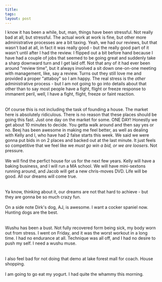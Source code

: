 ```yaml
---
title: 
tags: 
layout: post
---
```

I know it has been a while, but, man, things have been stressful.  Not really bad at all, but stressful.  The actual work at work is fine, but other more administrative processes are a bit taxing.  Yeah, we had our reviews, but that wasn't bad at all, in fact it was really good - but the really good part of it wasn't until after I had the review.  I flipped out a bit before hand because I have had a couple of jobs that seemed to be going great and suddenly take a sharp downward turn and I get laid off.  Not that any of it had ever been around "review time", but it always involved a sit down one-on-one meeting with management, like, say a review.  Turns out they still love me and provided a proper "attaboy" so I am happy.  The real stress is the <i>other</i> administrative process - but I am not going to go into details about that other than to say most people have a fight, flight or freeze response to immanent peril, well, I have a fight, flight, freeze or faint reaction.  <br /><br />Of course this is not including the task of founding a house.  The market here is absolutely ridiculous.  There is no reason that these places should be going this fast.  Just one day on the market for some.  ONE DAY!  Honestly we get about 10 minutes to decide. You getta walk around and then say yes or no.  Beej has been awesome in making me feel better, as well as dealing with Kelly and I, who have had 2 false starts this week. We said we were gonna put bids in on 2 places and backed out at the last minute.  It just feels so competitive that we feel like we <i>must go win a bid, or we are loosers</i>.  Not pressure.<br /><br />We will find the perfict house for us for the next few years.  Kelly will have a baking business, and I will run a MA school.  We will have mini-sextons running around, and Jacob will get a new chris-moves DVD.  Life will be good.  All our dreams will come true.  <br /><br />Ya know, thinking about it, our dreams are not that hard to achieve - but they are gonna be so much crazy fun. <br /><br />On a side note Dirk's dog, AJ, is awesome.  I want a cocker spaniel now. Hunting dogs are the best.  <br /><br />Wushu has been a bust.  Not fully recovered form being sick, my body worn out from stress.  I went on Friday, and it was the worst workout in a long time. I had no endurance at all.  Technique was all off, and I had no desire to push my self.  I need a wushu muse.  <br /><br />I also feel bad for not doing that demo at lake forest mall for coach.  House shopping. <br /><br />I am going to go eat my yogurt.  I had quite the whammy this morning. 
